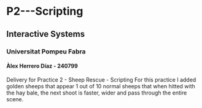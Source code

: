 # P2---Scripting
## Interactive Systems
### Universitat Pompeu Fabra
#### Àlex Herrero Díaz - 240799
Delivery for Practice 2 - Sheep Rescue - Scripting
For this practice I added golden sheeps that appear 1 out of 10 normal sheeps that when hitted with the hay bale, the next shoot is faster, wider and pass through the entire scene.
